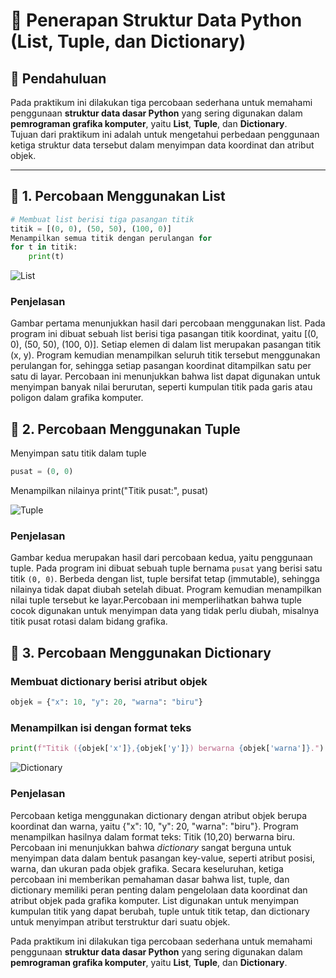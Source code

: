 # 🧩 Penerapan Struktur Data Python (List, Tuple, dan Dictionary)

 

## 🎯 Pendahuluan
Pada praktikum ini dilakukan tiga percobaan sederhana untuk memahami penggunaan **struktur data dasar Python** yang sering digunakan dalam **pemrograman grafika komputer**, yaitu **List**, **Tuple**, dan **Dictionary**.  
Tujuan dari praktikum ini adalah untuk mengetahui perbedaan penggunaan ketiga struktur data tersebut dalam menyimpan data koordinat dan atribut objek.

---

## 🔹 1. Percobaan Menggunakan List

```python
# Membuat list berisi tiga pasangan titik
titik = [(0, 0), (50, 50), (100, 0)]
Menampilkan semua titik dengan perulangan for
for t in titik:
    print(t)
```
![List](https://github.com/user-attachments/assets/38629cb9-7232-4786-b88c-ccc475f539f2)
###  Penjelasan
Gambar pertama menunjukkan hasil dari percobaan menggunakan list. Pada program ini dibuat sebuah list berisi tiga pasangan titik koordinat, yaitu [(0, 0), (50, 50), (100, 0)]. 
Setiap elemen di dalam list merupakan pasangan titik (x, y). Program kemudian menampilkan seluruh titik tersebut menggunakan perulangan for, sehingga setiap pasangan koordinat
ditampilkan satu per satu di layar. Percobaan ini menunjukkan bahwa list dapat digunakan untuk menyimpan banyak nilai berurutan, seperti kumpulan titik pada garis atau poligon 
dalam grafika komputer.

## 🔹 2. Percobaan Menggunakan Tuple
 Menyimpan satu titik dalam tuple
```python
pusat = (0, 0)
```

Menampilkan nilainya
print("Titik pusat:", pusat)

![Tuple](https://github.com/user-attachments/assets/f6961872-ab80-43c9-8d07-a1ed8a007c08)
###  Penjelasan
Gambar kedua merupakan hasil dari percobaan kedua, yaitu penggunaan tuple. Pada program ini dibuat sebuah tuple bernama `pusat` yang berisi satu titik `(0, 0)`. Berbeda dengan list, tuple bersifat tetap (immutable), sehingga nilainya tidak dapat diubah setelah dibuat. Program kemudian menampilkan nilai tuple tersebut ke layar.Percobaan ini memperlihatkan bahwa tuple cocok digunakan untuk menyimpan data yang tidak perlu diubah, misalnya titik pusat rotasi dalam bidang grafika.

## 🔹 3. Percobaan Menggunakan Dictionary 

### Membuat dictionary berisi atribut objek
```python
objek = {"x": 10, "y": 20, "warna": "biru"}
```

### Menampilkan isi dengan format teks
```python
print(f"Titik ({objek['x']},{objek['y']}) berwarna {objek['warna']}.")
```

![Dictionary](https://github.com/user-attachments/assets/1c4f10cc-d27d-41b7-8c11-e79a06111bc6)
###  Penjelasan
Percobaan ketiga menggunakan dictionary dengan atribut objek berupa koordinat dan warna, yaitu {"x": 10, "y": 20, "warna": "biru"}. Program menampilkan hasilnya dalam format teks: Titik (10,20) berwarna biru. Percobaan ini menunjukkan bahwa *dictionary* sangat berguna untuk menyimpan data dalam bentuk pasangan key-value, seperti atribut posisi, warna, dan ukuran pada objek grafika.
Secara keseluruhan, ketiga percobaan ini memberikan pemahaman dasar bahwa list, tuple, dan dictionary memiliki peran penting dalam pengelolaan data koordinat dan atribut
objek pada grafika komputer. List digunakan untuk menyimpan kumpulan titik yang dapat berubah, tuple untuk titik tetap, dan dictionary untuk menyimpan atribut terstruktur
dari suatu objek.



Pada praktikum ini dilakukan tiga percobaan sederhana untuk memahami penggunaan **struktur data dasar Python** yang sering digunakan dalam **pemrograman grafika komputer**, yaitu **List**, **Tuple**, dan **Dictionary**.






